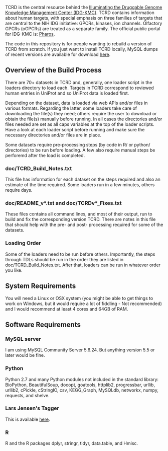 
TCRD is the central resource behind the
[Illuminating the Druggable Genome Knowledge Management Center (IDG-KMC)](http://targetcentral.ws/KMC_TiD/). TCRD
contains information about human targets, with special emphasis on three
families of targets that are central to the NIH IDG initiative: GPCRs,
kinases, ion channels. Olfactory GPCRs (oGPCRs)
are treated as a separate family. The official public portal for IDG-KMC
is: [Pharos](https://pharos.nih.gov/).

The code in this repository is for people wanting to rebuild a version
of TCRD from scratch. If you just want to install TCRD locally, MySQL
dumps of recent versions are available for download
[here](http://juniper.health.unm.edu/tcrd/download/).

## Overview of the Build Process
There are 70+ datasets in TCRD and, generally, one loader script in the loaders
directory to load each. Targets in TCRD correspond to reviewed human
entries in UniProt and so UniProt data is loaded first.

Depending on the dataset, data is loaded via web APIs and/or files in
various formats. Regarding the latter, some loaders take care of
downloading the file(s) they need; others require the user to download
or obtain the file(s) manually before running. In all cases the
directories and/or files needed are set as all caps variables at the top
of the loader scripts. Have a look at each loader script before running
and make sure the necessary directories and/or files are in place.

Some datasets require pre-processing steps (by code in R/ or python/
directories) to be run before loading. A few also require manual
steps be perforemd after the load is completed.

### doc/TCRD_Build_Notes.txt
This file has information for each dataset on the steps required and
also an estimate of the time required. Some loaders run in a few
minutes, others require days.

### doc/README_v*.txt and doc/TCRDv*_Fixes.txt
These files contains all command lines, and most of their output, run to
build and fix the corresponding version TCRD. There are notes in this file that
should help with the pre- and post- processing required for some of the
datasets.

### Loading Order
Some of the loaders need to be run before others. Importantly, the steps
through TDLs should be run in the order they are listed
in doc/TCRD_Build_Notes.txt. After that, loaders can be run in whatever
order you like.

## System Requirements
You will need a Linux or OSX system (you might be able to get things to
work on Windows, but it would require a lot of fiddling - Not
recommended) and I would recommend at least 4 cores and 64GB of RAM.

## Software Requirements
### MySQL server
I am using MySQL Community Server 5.6.24. But anything version 5.5 or
later would be fine.

### Python
Python 2.7 and many Python modules not included in the standard library:
BioPython, BeautifulSoup, docopt, goatools, httplib2, progressbar,
urllib, urllib2, cPickle, cStringIO, csv, KEGG_Graph, MySQLdb, networkx,
numpy, requests, and shelve.

### Lars Jensen's Tagger
This is available [here](https://github.com/larsjuhljensen/tagger).

### R
R and the R packages dplyr, stringr, tidyr, data.table, and Hmisc.


